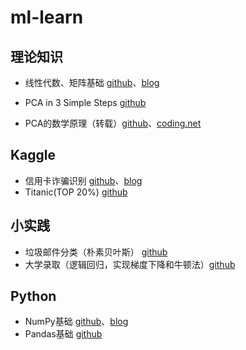 # ml-learn

## 理论知识

- 线性代数、矩阵基础 [github](https://github.com/coder-ss/ml-learn/blob/master/theory/matrix/matrix.ipynb)、[blog](http://coderss.me/2016/05/10/machine_learning/matrix/)

- PCA in 3 Simple Steps [github](https://github.com/coder-ss/ml-learn/blob/master/theory/pca/PCA%20in%203%20Simple%20Steps.ipynb)

- PCA的数学原理（转载）[github](https://github.com/coder-ss/ml-learn/blob/master/theory/pca/The%20Mathematical%20Principles%20of%20PCA.png)、[coding.net](https://coding.net/u/coder_ss/p/ml-learn/git/blob/master/theory/pca/The%20Mathematical%20Principles%20of%20PCA.png)


## Kaggle

- 信用卡诈骗识别 [github](https://github.com/coder-ss/ml-learn/blob/master/kaggle/CreditCardFraud/joparga3.ipynb)、[blog](http://coderss.me/2017/06/25/machine_learning/kaggle_credit_card_fraud_detection/)
- Titanic(TOP 20%) [github](https://github.com/coder-ss/ml-learn/blob/master/kaggle/Titanic/yassineghouzam.ipynb)


## 小实践

- 垃圾邮件分类（朴素贝叶斯） [github](https://github.com/coder-ss/ml-learn/blob/master/naive-bayes/spam.ipynb)
- 大学录取（逻辑回归，实现梯度下降和牛顿法）[github](https://github.com/coder-ss/ml-learn/blob/master/logistic-regression/logistic-college-admit.ipynb)


## Python

- NumPy基础 [github](https://github.com/coder-ss/ml-learn/blob/master/python-learning/numpy/numpy_summary.ipynb)、[blog](http://coderss.me/2017/05/11/machine_learning/numpy_summary/)
- Pandas基础 [github](https://github.com/coder-ss/ml-learn/blob/master/python-learning/pandas/pandas_summary.ipynb)